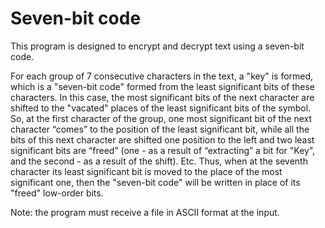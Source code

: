 # Seven-bit code

This program is designed to encrypt and decrypt text using a seven-bit code.

For each group of 7 consecutive characters in the text, a "key" is formed, which is a "seven-bit code" formed from the least significant bits of these characters. In this case, the most significant bits of the next character are shifted to the "vacated" places of the least significant bits of the symbol. So, at the first character of the group, one most significant bit of the next character “comes” to the position of the least significant bit, while all the bits of this next character are shifted one position to the left and two least significant bits are “freed” (one - as a result of “extracting” a bit for "Key", and the second - as a result of the shift). Etc. Thus, when at the seventh character its least significant bit is moved to the place of the most significant one, then the "seven-bit code" will be written in place of its "freed" low-order bits.

Note: the program must receive a file in ASCII format at the input.
